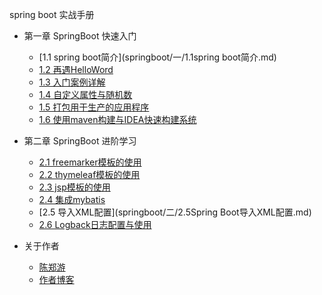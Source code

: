 spring boot 实战手册
* 第一章 SpringBoot 快速入门
    * [1.1 spring boot简介](springboot/一/1.1spring boot简介.md)
    * [1.2 再遇HelloWord](springboot/一/1.2再遇HelloWord.md)
    * [1.3 入门案例详解](springboot/一/1.3入门案例详解.md)
    * [1.4 自定义属性与随机数](springboot/一/1.4自定义属性与随机数.md)
    * [1.5 打包用于生产的应用程序](springboot/一/1.5打包用于生产的应用程序.md)
    * [1.6 使用maven构建与IDEA快速构建系统](springboot/一/1.6使用maven构建与IDEA快速构建系统.md)


* 第二章 SpringBoot 进阶学习
    * [2.1 freemarker模板的使用](springboot/二/2.1freemarker模板的使用.md)
    * [2.2 thymeleaf模板的使用](springboot/二/2.2thymeleaf模板的使用.md)
    * [2.3 jsp模板的使用](springboot/二/2.3jsp模板的使用.md)
    * [2.4 集成mybatis](springboot/二/2.4集成mybatis.md)
    * [2.5 导入XML配置](springboot/二/2.5Spring Boot导入XML配置.md)
    * [2.6 Logback日志配置与使用](springboot/二/2.6Logback日志配置.md)
    
    
    
    
* 关于作者  
   * [陈郑游](springboot/my/my.md)   
   * [作者博客](http://blog.csdn.net/javawebrookie)